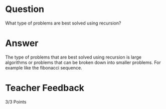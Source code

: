 # Question

What type of problems are best solved using recursion?

# Answer
The type of problems that are best solved using recursion is large algorithms or problems that can be broken down into smaller problems. 
For example like the fibonacci sequence.


# Teacher Feedback

3/3 Points